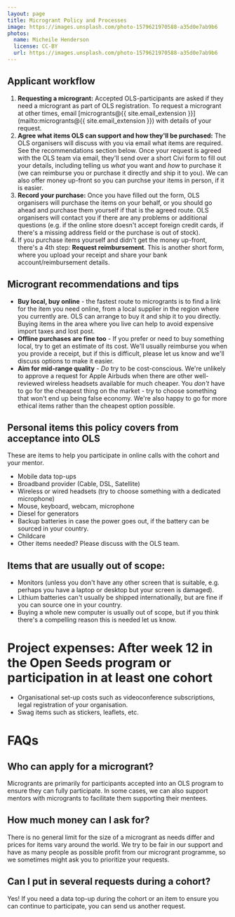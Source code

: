 ```yaml
---
layout: page
title: Microgrant Policy and Processes
image: https://images.unsplash.com/photo-1579621970588-a35d0e7ab9b6
photos:
  name: Micheile Henderson
  license: CC-BY
  url: https://images.unsplash.com/photo-1579621970588-a35d0e7ab9b6
---
```



## Applicant workflow

1. **Requesting a microgrant:** Accepted OLS-participants are asked if they need a microgrant as part of OLS registration. To request a microgrant at other times, email [microgrants@{{ site.email_extension }}](mailto:microgrants@{{ site.email_extension }}) with details of your request. 
2. **Agree what items OLS can support and how they'll be purchased:** The OLS organisers will discuss with you via email what items are required. See the recommendations section below. Once your request is agreed with the OLS team via email, they'll send over a short Civi form to fill out your details, including telling us _what_ you want and _how_ to purchase it (we can reimburse you or purchase it directly and ship it to you). We can also offer money up-front so you can purchse your items in person, if it is easier.
4. **Record your purchase:** Once you have filled out the form, OLS organisers will purchase the items on your behalf, or you should go ahead and purchase them yourself if that is the agreed route. OLS organisers will contact you if there are any problems or additional questions (e.g. if the online store doesn't accept foreign credit cards, if there's a missing address field or the purchase is out of stock). 
5. If you purchase items yourself and didn't get the money up-front, there's a 4th step: **Request reimbursement**. This is another short form, where you upload your receipt and share your bank account/reimbursement details. 

## Microgrant recommendations and tips

- **Buy local, buy online** - the fastest route to microgrants is to find a link for the item you need online, from a local supplier in the region where you currently are. OLS can arrange to buy it and ship it to you directly. Buying items in the area where you live can help to avoid expensive import taxes and lost post. 
- **Offline purchases are fine too** - If you prefer or need to buy something local, try to get an estimate of its cost. We'll usually reimburse you when you provide a receipt, but if this is difficult, please let us know and we'll discuss options to make it easier. 
- **Aim for mid-range quality** - _Do_ try to be cost-conscious. We're unlikely to approve a request for Apple Airbuds when there are other well-reviewed wireless headsets available for much cheaper. You _don't_ have to go for the cheapest thing on the market - try to choose something that won't end up being false economy. We're also happy to go for more ethical items rather than the cheapest option possible. 

## Personal items this policy covers from acceptance into OLS

These are items to help you participate in online calls with the cohort and your mentor. 

- Mobile data top-ups
- Broadband provider (Cable, DSL, Satellite)
- Wireless or wired headsets (try to choose something with a dedicated microphone)
- Mouse, keyboard, webcam, microphone
- Diesel for generators 
- Backup batteries in case the power goes out, if the battery can be sourced in your country. 
- Childcare 
- Other items needed? Please discuss with the OLS team. 

## Items that are usually out of scope: 

- Monitors (unless you don't have any other screen that is suitable, e.g. perhaps you have a laptop or desktop but your screen is damaged). 
- Lithium batteries can't usually be shipped internationally, but are fine if you can source one in your country. 
- Buying a whole new computer is usually out of scope, but if you think there's a compelling reason this is needed let us know. 

# Project expenses: After week 12 in the Open Seeds program or participation in at least one cohort

- Organisational set-up costs such as videoconference subscriptions, legal registration of your organisation. 
- Swag items such as stickers, leaflets, etc.

# FAQs

## Who can apply for a microgrant?
Microgrants are primarily for participants accepted into an OLS program to ensure they can fully participate. In some cases, we can also support mentors with microgrants to facilitate them supporting their mentees.

## How much money can I ask for?
There is no general limit for the size of a microgrant as needs differ and prices for items vary around the world. We try to be fair in our support and have as many people as possible profit from our microgrant programme, so we sometimes might ask you to prioritize your requests.

## Can I put in several requests during a cohort?
Yes! If you need a data top-up during the cohort or an item to ensure you can continue to participate, you can send us another request.
